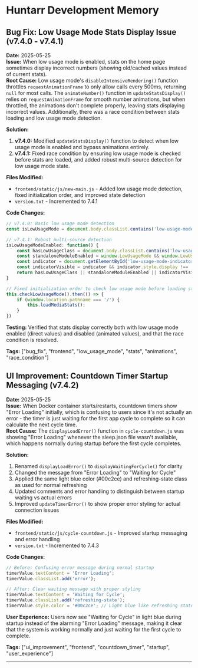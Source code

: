 # Huntarr Development Memory

## Bug Fix: Low Usage Mode Stats Display Issue (v7.4.0 - v7.4.1)

**Date:** 2025-05-25  
**Issue:** When low usage mode is enabled, stats on the home page sometimes display incorrect numbers (showing old/cached values instead of current stats).  
**Root Cause:** Low usage mode's `disableIntensiveRendering()` function throttles `requestAnimationFrame` to only allow calls every 500ms, returning `null` for most calls. The `animateNumber()` function in `updateStatsDisplay()` relies on `requestAnimationFrame` for smooth number animations, but when throttled, the animations don't complete properly, leaving stats displaying incorrect values. Additionally, there was a race condition between stats loading and low usage mode detection.

**Solution:** 
1. **v7.4.0:** Modified `updateStatsDisplay()` function to detect when low usage mode is enabled and bypass animations entirely.
2. **v7.4.1:** Fixed race condition by ensuring low usage mode is checked before stats are loaded, and added robust multi-source detection for low usage mode state.

**Files Modified:**
- `frontend/static/js/new-main.js` - Added low usage mode detection, fixed initialization order, and improved state detection
- `version.txt` - Incremented to 7.4.1

**Code Changes:**
```javascript
// v7.4.0: Basic low usage mode detection
const isLowUsageMode = document.body.classList.contains('low-usage-mode');

// v7.4.1: Robust multi-source detection
isLowUsageModeEnabled: function() {
    const hasLowUsageClass = document.body.classList.contains('low-usage-mode');
    const standaloneModuleEnabled = window.LowUsageMode && window.LowUsageMode.isEnabled && window.LowUsageMode.isEnabled();
    const indicator = document.getElementById('low-usage-mode-indicator');
    const indicatorVisible = indicator && indicator.style.display !== 'none' && indicator.style.display !== '';
    return hasLowUsageClass || standaloneModuleEnabled || indicatorVisible;
}

// Fixed initialization order to check low usage mode before loading stats
this.checkLowUsageMode().then(() => {
    if (window.location.pathname === '/') {
        this.loadMediaStats();
    }
})
```

**Testing:** Verified that stats display correctly both with low usage mode enabled (direct values) and disabled (animated values), and that the race condition is resolved.

**Tags:** ["bug_fix", "frontend", "low_usage_mode", "stats", "animations", "race_condition"]

## UI Improvement: Countdown Timer Startup Messaging (v7.4.2)

**Date:** 2025-05-25  
**Issue:** When Docker container starts/restarts, countdown timers show "Error Loading" initially, which is confusing to users since it's not actually an error - the timer is just waiting for the first app cycle to complete so it can calculate the next cycle time.  
**Root Cause:** The `displayLoadError()` function in `cycle-countdown.js` was showing "Error Loading" whenever the sleep.json file wasn't available, which happens normally during startup before the first cycle completes.

**Solution:** 
1. Renamed `displayLoadError()` to `displayWaitingForCycle()` for clarity
2. Changed the message from "Error Loading" to "Waiting for Cycle" 
3. Applied the same light blue color (#00c2ce) and refreshing-state class as used for normal refreshing
4. Updated comments and error handling to distinguish between startup waiting vs actual errors
5. Improved `updateTimerError()` to show proper error styling for actual connection issues

**Files Modified:**
- `frontend/static/js/cycle-countdown.js` - Improved startup messaging and error handling
- `version.txt` - Incremented to 7.4.3

**Code Changes:**
```javascript
// Before: Confusing error message during normal startup
timerValue.textContent = 'Error Loading';
timerValue.classList.add('error');

// After: Clear waiting message with proper styling
timerValue.textContent = 'Waiting for Cycle';
timerValue.classList.add('refreshing-state');
timerValue.style.color = '#00c2ce'; // Light blue like refreshing state
```

**User Experience:** Users now see "Waiting for Cycle" in light blue during startup instead of the alarming "Error Loading" message, making it clear that the system is working normally and just waiting for the first cycle to complete.

**Tags:** ["ui_improvement", "frontend", "countdown_timer", "startup", "user_experience"]

--- 